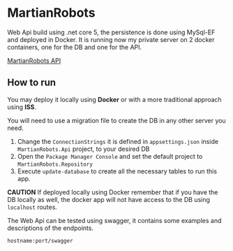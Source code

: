 # MartianRobots

Web Api build using .net core 5, the persistence is done using MySql-EF and deployed in Docker.
It is running now my private server on 2 docker containers, one for the DB and one for the API.

[MartianRobots API](http://nikomac.duckdns.org:5000/swagger)

## How to run

You may deploy it locally using **Docker** or with a more traditional approach using **ISS**.

You will need to use a migration file to create the DB in any other server you need.

 1. Change the  `ConnectionStrings` it is defined in `appsettings.json` inside `MartianRobots.Api` project, to your desired DB
 2. Open the `Package Manager Console` and set the default project to `MartianRobots.Repository`
 3. Execute `update-database` to create all the necessary tables to run this app.

**CAUTION** If deployed locally using Docker remember that if you have the DB locally as well, the docker app will not have access to the DB using `localhost` routes.

The Web Api can be tested using swagger, it contains some examples and descriptions of the endpoints.

    hostname:port/swagger
